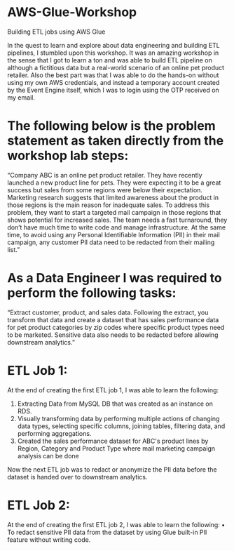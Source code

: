 # AWS-Glue-Workshop
Building ETL jobs using AWS Glue

In the quest to learn and explore about data engineering and building ETL pipelines, I stumbled upon this workshop. It was an amazing workshop in the sense that I got to learn a ton and was able to build ETL pipeline on although a fictitious data but a real-world scenario of an online pet product retailer. 
Also the best part was that I was able to do the hands-on without using my own AWS credentials, and instead a temporary account created by the Event Engine itself, which I was to login using the OTP received on my email.

# The following below is the problem statement as taken directly from the workshop lab steps:

“Company ABC is an online pet product retailer. They have recently launched a new product line for pets. They were expecting it to be a great success but sales from some regions were below their expectation. Marketing research suggests that limited awareness about the product in those regions is the main reason for inadequate sales. To address this problem, they want to start a targeted mail campaign in those regions that shows potential for increased sales. The team needs a fast turnaround, they don’t have much time to write code and manage infrastructure. At the same time, to avoid using any Personal Identifiable Information (PII) in their mail campaign, any customer PII data need to be redacted from their mailing list.”

# As a Data Engineer I was required to perform the following tasks:

“Extract customer, product, and sales data. Following the extract, you transform that data and create a dataset that has sales performance data for pet product categories by zip codes where specific product types need to be marketed. Sensitive data also needs to be redacted before allowing downstream analytics.”

# ETL Job 1:
At the end of creating the first ETL job 1, I was able to learn the following:
1.	Extracting Data from MySQL DB that was created as an instance on RDS.
2.	Visually transforming data by performing multiple actions of changing data types, selecting specific columns, joining tables, filtering data, and performing aggregations. 
3.	Created the sales performance dataset for ABC's product lines by Region, Category and Product Type where mail marketing campaign analysis can be done

Now the next ETL job was to redact or anonymize the PII data before the dataset is handed over to downstream analytics.

# ETL Job 2:
At the end of creating the first ETL job 2, I was able to learn the following:
•	To redact sensitive PII data from the dataset by using Glue built-in PII feature without writing code.


